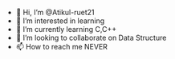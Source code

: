 - 👋 Hi, I’m @Atikul-ruet21
- 👀 I’m interested in learning
- 🌱 I’m currently learning C,C++
- 💞️ I’m looking to collaborate on Data Structure
- 📫 How to reach me NEVER 

<!---
Atikul-ruet21/Atikul-ruet21 is a ✨ special ✨ repository because its `README.md` (this file) appears on your GitHub profile.
You can click the Preview link to take a look at your changes.
--->
